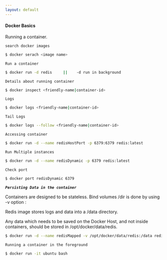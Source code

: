 ```yaml
---
layout: default
---
```

#### Docker Basics
Running a container.

`search docker images `
```bash
$ docker serach <image name>
```
`Run a container `
```bash
$ docker run -d redis     ||    -d run in background
```
`Details about running container`
```bash
$ docker inspect <friendly-name|container-id>
```
`Logs`
```bash
$ docker logs <friendly-name|container-id>
```
`Tail Logs`
```bash
$ docker logs --follow <friendly-name|container-id>
```
`Accessing container`
```bash
$ docker run -d --name redisHostPort -p 6379:6379 redis:latest
```
`Run Multiple instances`
```bash
$ docker run -d --name redisDynamic -p 6379 redis:latest
```
`Check port`
```bash
$ docker port redisDynamic 6379
```
***`Persisting Data in the container`***

Containers are designed to be stateless. Bind volumes /dir is done by using -v option <host-dir>:<container-dir>

Redis image stores logs and data into a /data directory.

Any data which needs to be saved on the Docker Host, and not inside containers, should be stored in /opt/docker/data/redis.
```bash
$ docker run -d --name redisMapped -v /opt/docker/data/redis:/data redis
```
`Running a container in the foreground`
```bash
$ docker run -it ubuntu bash
```
